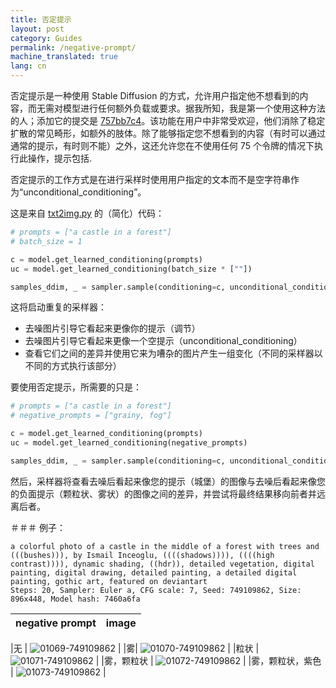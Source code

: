 ```yaml
---
title: 否定提示
layout: post
category: Guides
permalink: /negative-prompt/
machine_translated: true
lang: cn
---
```

否定提示是一种使用 Stable Diffusion 的方式，允许用户指定他不想看到的内容，而无需对模型进行任何额外负载或要求。据我所知，我是第一个使用这种方法的人；添加它的提交是 [757bb7c4](https://github.com/AUTOMATIC1111/stable-diffusion-webui/commit/757bb7c46b20651853ee23e3109ac4f9fb06a061)。该功能在用户中非常受欢迎，他们消除了稳定扩散的常见畸形，如额外的肢体。除了能够指定您不想看到的内容（有时可以通过通常的提示，有时则不能）之外，这还允许您在不使用任何 75 个令牌的情况下执行此操作，提示包括.

否定提示的工作方式是在进行采样时使用用户指定的文本而不是空字符串作为“unconditional_conditioning”。

这是来自 [txt2img.py](https://github.com/CompVis/stable-diffusion/blob/main/scripts/txt2img.py) 的（简化）代码：

```python
# prompts = ["a castle in a forest"]
# batch_size = 1

c = model.get_learned_conditioning(prompts)
uc = model.get_learned_conditioning(batch_size * [""])

samples_ddim, _ = sampler.sample(conditioning=c, unconditional_conditioning=uc, [...])
```

这将启动重复的采样器：
- 去噪图片引导它看起来更像你的提示（调节）
- 去噪图片引导它看起来更像一个空提示（unconditional_conditioning）
- 查看它们之间的差异并使用它来为嘈杂的图片产生一组变化（不同的采样器以不同的方式执行该部分）

要使用否定提示，所需要的只是：

```python
# prompts = ["a castle in a forest"]
# negative_prompts = ["grainy, fog"]

c = model.get_learned_conditioning(prompts)
uc = model.get_learned_conditioning(negative_prompts)

samples_ddim, _ = sampler.sample(conditioning=c, unconditional_conditioning=uc, [...])
```

然后，采样器将查看去噪后看起来像您的提示（城堡）的图像与去噪后看起来像您的负面提示（颗粒状、雾状）的图像之间的差异，并尝试将最终结果移向前者并远离后者。

＃＃＃ 例子：

```
a colorful photo of a castle in the middle of a forest with trees and (((bushes))), by Ismail Inceoglu, ((((shadows)))), ((((high contrast)))), dynamic shading, ((hdr)), detailed vegetation, digital painting, digital drawing, detailed painting, a detailed digital painting, gothic art, featured on deviantart
Steps: 20, Sampler: Euler a, CFG scale: 7, Seed: 749109862, Size: 896x448, Model hash: 7460a6fa
```

| negative prompt     | image                                                                                                                     |
|---------------------|---------------------------------------------------------------------------------------------------------------------------|

|无 | ![01069-749109862](https://user-images.githubusercontent.com/20920490/192156368-18360487-0dcf-4b7d-b57e-b3fa80a81f1a.png) |
|雾| ![01070-749109862](https://user-images.githubusercontent.com/20920490/192156405-9c43ba8c-4eb8-415d-9f4d-902c8cf69b6d.png) |
|粒状 | ![01071-749109862](https://user-images.githubusercontent.com/20920490/192156421-17e53296-df5c-4e82-bf9a-f1ca562d3ad0.png) |
|雾，颗粒状 | ![01072-749109862](https://user-images.githubusercontent.com/20920490/192156430-3d05e5c4-2b86-409c-a357-a31178e0cb30.png) |
|雾，颗粒状，紫色 | ![01073-749109862](https://user-images.githubusercontent.com/20920490/192156440-ec59abe8-1a18-4372-a100-0da8bc1f8d13.png) |
